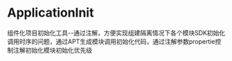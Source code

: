 # ApplicationInit
组件化项目初始化工具--通过注解，方便实现组建隔离情况下各个模块SDK初始化调用时序的问题，通过APT生成模块调用初始化代码，通过注解参数propertie控制注解初始化模块初始化优先级
